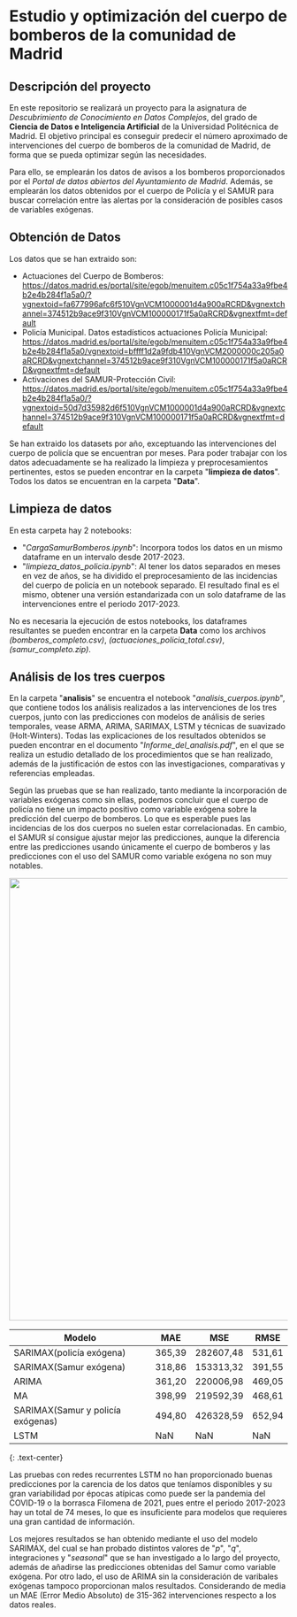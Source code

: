 # Estudio y optimización del cuerpo de bomberos de la comunidad de Madrid

## Descripción del proyecto

En este repositorio se realizará un proyecto para la asignatura de $\textit{Descubrimiento de Conocimiento en Datos}$ $\textit{Complejos}$, del grado de $\textbf{Ciencia de Datos e Inteligencia Artificial}$ de la Universidad Politécnica de Madrid. El objetivo principal es conseguir predecir el número aproximado de intervenciones del cuerpo de bomberos de la comunidad de Madrid, de forma que se pueda optimizar según las necesidades.

Para ello, se emplearán los datos de avisos a los bomberos proporcionados por el _Portal de datos abiertos del Ayuntamiento de Madrid_. Además, se emplearán los datos obtenidos por el cuerpo de Policía y el SAMUR para buscar correlación entre las alertas por la consideración de posibles casos de variables exógenas.

## Obtención de Datos

Los datos que se han extraido son:

- Actuaciones del Cuerpo de Bomberos: https://datos.madrid.es/portal/site/egob/menuitem.c05c1f754a33a9fbe4b2e4b284f1a5a0/?vgnextoid=fa677996afc6f510VgnVCM1000001d4a900aRCRD&vgnextchannel=374512b9ace9f310VgnVCM100000171f5a0aRCRD&vgnextfmt=default
- Policía Municipal. Datos estadísticos actuaciones Policía Municipal: https://datos.madrid.es/portal/site/egob/menuitem.c05c1f754a33a9fbe4b2e4b284f1a5a0/vgnextoid=bffff1d2a9fdb410VgnVCM2000000c205a0aRCRD&vgnextchannel=374512b9ace9f310VgnVCM100000171f5a0aRCRD&vgnextfmt=default
- Activaciones del SAMUR-Protección Civil: https://datos.madrid.es/portal/site/egob/menuitem.c05c1f754a33a9fbe4b2e4b284f1a5a0/?vgnextoid=50d7d35982d6f510VgnVCM1000001d4a900aRCRD&vgnextchannel=374512b9ace9f310VgnVCM100000171f5a0aRCRD&vgnextfmt=default

Se han extraido los datasets por año, exceptuando las intervenciones del cuerpo de policía que se encuentran por meses. Para poder trabajar con los datos adecuadamente se ha realizado la limpieza y preprocesamientos pertinentes, estos se pueden encontrar en la carpeta "**limpieza de datos**". Todos los datos se encuentran en la carpeta "**Data**".

## Limpieza de datos

En esta carpeta hay 2 notebooks:

- "_CargaSamurBomberos.ipynb_": Incorpora todos los datos en un mismo dataframe en un intervalo desde 2017-2023.
- "_limpieza_datos_policia.ipynb_": Al tener los datos separados en meses en vez de años, se ha dividido el preprocesamiento de las incidencias del cuerpo de policía en un notebook separado. El resultado final es el mismo, obtener una versión estandarizada con un solo dataframe de las intervenciones entre el periodo 2017-2023.

No es necesaria la ejecución de estos notebooks, los dataframes resultantes se pueden encontrar en la carpeta **Data** como los archivos _(bomberos_completo.csv)_, _(actuaciones_policia_total.csv)_, _(samur_completo.zip)_.

## Análisis de los tres cuerpos

En la carpeta "**analisis**" se encuentra el notebook "_analisis_cuerpos.ipynb_", que contiene todos los análisis realizados a las intervenciones de los tres cuerpos, junto con las predicciones con modelos de análisis de series temporales, vease ARMA, ARIMA, SARIMAX, LSTM y técnicas de suavizado (Holt-Winters). Todas las explicaciones de los resultados obtenidos se pueden encontrar en el documento "_Informe_del_analisis.pdf_", en el que se realiza un estudio detallado de los procedimientos que se han realizado, además de la justificación de estos con las investigaciones, comparativas y referencias empleadas.

Según las pruebas que se han realizado, tanto mediante la incorporación de variables exógenas como sin ellas, podemos concluir que el cuerpo de policía no tiene un impacto positivo como variable exógena sobre la predicción del cuerpo de bomberos. Lo que es esperable pues las incidencias de los dos cuerpos no suelen estar correlacionadas. En cambio, el SAMUR sí consigue ajustar mejor las predicciones, aunque la diferencia entre las predicciones usando únicamente el cuerpo de bomberos y las predicciones con el uso del SAMUR como variable exógena no son muy notables.


<p align="center">
  <img src="https://github.com/Junhao42/Estudio-y-optimizacion-de-las-actuaciones-de-bomberos-de-la-comunidad-de-Madrid/blob/main/images/sarimax_final.jpg" height="800" width="800">
</p>

| Modelo | MAE | MSE | RMSE |
| ------- | --- | --- | --- |
| SARIMAX(policía exógena) | 365,39 | 282607,48 |  531,61   |
| SARIMAX(Samur exógena) | 318,86 | 153313,32 |  391,55   |
| ARIMA | 361,20 | 220006,98 |   469,05  |
| MA | 398,99 | 219592,39 |   468,61  |
| SARIMAX(Samur y policía exógenas) | 494,80 | 426328,59 |   652,94  |
| LSTM | NaN | NaN |  NaN   |
{: .text-center}


Las pruebas con redes recurrentes LSTM no han proporcionado buenas predicciones por la carencia de los datos que teníamos disponibles y su gran variabilidad por épocas atípicas como puede ser la pandemia del COVID-19 o la borrasca Filomena de 2021, pues entre el periodo 2017-2023 hay un total de 74 meses, lo que es insuficiente para modelos que requieres una gran cantidad de información.

Los mejores resultados se han obtenido mediante el uso del modelo SARIMAX, del cual se han probado distintos valores de "_p_", "_q_", integraciones y "_seasonal_" que se han investigado a lo largo del proyecto, además de añadirse las predicciones obtenidas del Samur como variable exógena. Por otro lado, el uso de ARIMA sin la consideración de varibales exógenas tampoco proporcionan malos resultados. Considerando de media un MAE (Error Medio Absoluto) de 315-362 intervenciones respecto a los datos reales.











